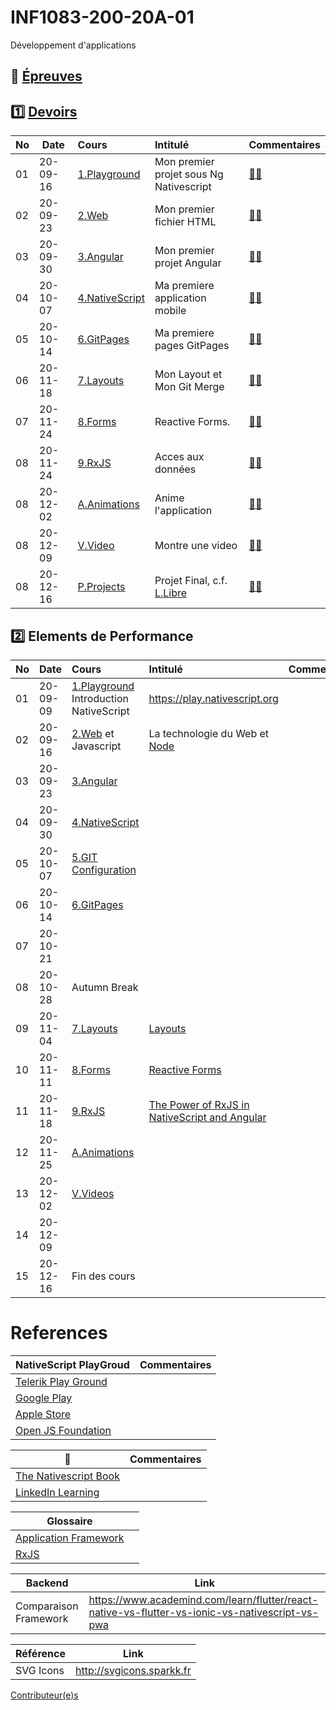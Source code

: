 # INF1083-200-20A-01

Développement d'applications

## :date: [Épreuves](.epreuves) 

## :one: [Devoirs](Devoirs)

|No| Date   | Cours                                  | Intitulé                               |  Commentaires                                   |
|--|--------|:---------------------------------------|:---------------------------------------|:------------------------------------------------|
|01|20-09-16| [1.Playground](1.Playground/README.md) | Mon premier projet sous Ng Nativescript| [:student:](1.Playground) |
|02|20-09-23| [2.Web](2.Web)                         | Mon premier fichier HTML               | [:student:](2.Web/.scripts/Participation.md) |
|03|20-09-30| [3.Angular](3.Angular)                 | Mon premier projet Angular             | [:student:](3.Angular/.scripts/Participation.md) |
|04|20-10-07| [4.NativeScript](4.NativeScript)       | Ma premiere application mobile         | [:student:](4.NativeScript/.scripts/Participation.md)   |
|05|20-10-14| [6.GitPages](6.GitPages)               | Ma premiere pages GitPages             | [:student:](6.GitPages/.scripts/Participation.md) | 
|06|20-11-18| [7.Layouts](7.Layouts)                 | Mon Layout et Mon Git Merge            | [:student:](7.Layouts/.scripts/Participation.md)  |
|07|20-11-24| [8.Forms](8.Forms)                     | Reactive Forms.                        | [:student:](8.Forms/.scripts/Participation.md)     |
|08|20-11-24| [9.RxJS](9.RxJS)                       | Acces aux données                      | [:student:](9.RxJS/.scripts/Participation.md)      |
|08|20-12-02| [A.Animations](A.Animations)           | Anime l'application                    | [:student:](A.Animations/.scripts/Participation.md) |   
|08|20-12-09| [V.Video](V.Video)                     | Montre une video                       | [:student:](V.Video/.scripts/Participation.md)    |   
|08|20-12-16| [P.Projects](P.Projects)               | Projet Final, c.f. [L.Libre](L.Libre)  | [:student:](P.Projetcs/.scripts/Participation.md)  |

## :two: Elements de Performance

|No| Date   | Cours                                          | Intitulé                                |  Commentaires     |
|--|--------|:-----------------------------------------------|:----------------------------------------|:------------------|
|01|20-09-09| [1.Playground](1.Playground) Introduction NativeScript           | https://play.nativescript.org           |                   |
|02|20-09-16| [2.Web](2.Web) et Javascript                   | La technologie du Web et [Node](https://github.com/CollegeBoreal/Tutoriels/tree/master/W.Web/N.Node)           |                   |
|03|20-09-23| [3.Angular](3.Angular)                         |                                         |                   |
|04|20-09-30| [4.NativeScript](4.NativeScript)               |                                         |                   |
|05|20-10-07| [5.GIT Configuration](https://github.com/CollegeBoreal/Tutoriels/tree/master/0.GIT#three-configurer-git-gitconfig)|              |                   |
|06|20-10-14| [6.GitPages](6.GitPages)                       |                                         |                   |
|07|20-10-21|                                                |                                         |                   |
|08|20-10-28| Autumn Break                                   |                                         |                   |
|09|20-11-04| [7.Layouts](7.Layouts)                         | [Layouts](https://docs.nativescript.org/ui/layouts/layout-containers) |                   |
|10|20-11-11| [8.Forms](8.Forms)                             | [Reactive Forms](https://angular.io/guide/forms-overview#setup-in-reactive-forms)          |        |
|11|20-11-18| [9.RxJS](9.RxJS)                               |  [The Power of RxJS in NativeScript and Angular](https://nativescript.org/blog/nativescript-developer-day-the-power-of-rxjs-in-nativescript-and-angular/)   |                   |
|12|20-11-25| [A.Animations](A.Animations)                   |                                         |                   |
|13|20-12-02| [V.Videos](V.Videos)                           |                                         |                   |
|14|20-12-09|                                                |                                         |                   |
|15|20-12-16| Fin des cours                                  |                                         |                   |

# References

|  NativeScript PlayGroud                                                            |  Commentaires                              |
|------------------------------------------------------------------------------------|-------------------------------------------|
| [Telerik Play Ground](https://play.nativescript.org)                                |                                           |   
| [Google Play](https://play.google.com/store/apps/details?id=org.nativescript.play) |                                           |
| [Apple Store](https://apps.apple.com/ca/app/nativescript-playground/id1263543946)  |                                           |
| [Open JS Foundation](https://openjsf.org/)  |                                           |

|  :blue_book:                                                            |  Commentaires                              |
|------------------------------------------------------------------------------------|-------------------------------------------|
| [The Nativescript Book](https://nativescript.org/get-the-nativescript-book)        | |
| [LinkedIn Learning](https://www.linkedin.com/learning/building-native-mobile-apps-with-nativescript-and-angular-2/welcome?u=56968449) | |


|                              Glossaire                                                    |                                      |
|-------------------------------------------------------------------------------------------|--------------------------------------|
| [Application Framework](https://www.techopedia.com/definition/6005/application-framework) |                                      |
| [RxJS](https://www.pluralsight.com/guides/using-http-with-rxjs-observables)               |                                      |

| Backend               |  Link                                                                                            |
|-----------------------|--------------------------------------------------------------------------------------------------|
| Comparaison Framework | https://www.academind.com/learn/flutter/react-native-vs-flutter-vs-ionic-vs-nativescript-vs-pwa  |


| Référence             |  Link                                                             |
|-----------------------|-------------------------------------------------------------------|
| SVG Icons             | http://svgicons.sparkk.fr                                         |


[Contributeur(e)s](../../graphs/contributors)

